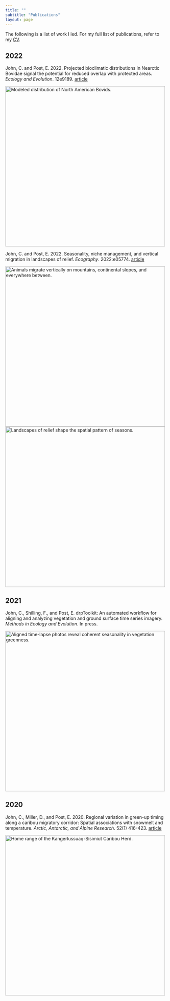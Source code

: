 ```yaml
---
title: ""
subtitle: "Publications"
layout: page
---
```


The following is a list of work I led. For my full list of publications, refer to my [CV](CV.md).

## 2022

John, C. and Post, E. 2022. Projected bioclimatic distributions in Nearctic Bovidae signal the potential for reduced overlap with protected areas. *Ecology and Evolution*. 12e9189. [article](https://onlinelibrary.wiley.com/doi/10.1002/ece3.9189)

<img src="img/pubs/ECE2022.jpg" alt="Modeled distribution of North American Bovids." width="500" height="500">

John, C. and Post, E. 2022. Seasonality, niche management, and vertical migration in landscapes of relief. *Ecography*. 2022:e05774. [article](https://onlinelibrary.wiley.com/doi/full/10.1111/ecog.05774)

<img src="img/pubs/Ecog2022a.jpg" alt="Animals migrate vertically on mountains, continental slopes, and everywhere between." width="500" height="500">
<img src="img/pubs/Ecog2022b.jpg" alt="Landscapes of relief shape the spatial pattern of seasons." width="500" height="500">

## 2021

John, C., Shilling, F., and Post, E. drpToolkit: An automated workflow for aligning and analyzing vegetation and ground surface time series imagery. *Methods in Ecology and Evolution*. In press.

<img src="img/pubs/MEE2021.jpg" alt="Aligned time-lapse photos reveal coherent seasonality in vegetation greenness." width="500" height="500">

## 2020

John, C., Miller, D., and Post, E. 2020. Regional variation in green-up timing along a caribou migratory corridor: Spatial associations with snowmelt and temperature. *Arctic, Antarctic, and Alpine Research*. 52(1) 416-423. [article](https://www.tandfonline.com/doi/full/10.1080/15230430.2020.1796009)

<img src="img/pubs/AAAR2020.jpg" alt="Home range of the Kangerlussuaq-Sisimiut Caribou Herd." width="500" height="500">
